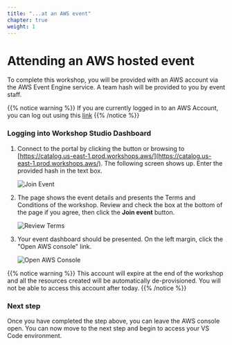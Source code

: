 ```yaml
---
title: "...at an AWS event"
chapter: true
weight: 1
---
```


# Attending an AWS hosted event

To complete this workshop, you will be provided with an AWS account via the AWS Event Engine service. A team hash will be provided to you by event staff.

{{% notice warning %}}
If you are currently logged in to an AWS Account, you can log out using this [link](https://console.aws.amazon.com/console/logout!doLogout)
{{% /notice %}}

### Logging into Workshop Studio Dashboard

1. Connect to the portal by clicking the button or browsing to [https://catalog.us-east-1.prod.workshops.aws/](https://catalog.us-east-1.prod.workshops.aws/). The following screen shows up. Enter the provided hash in the text box.

   ![Join Event](/images/workshop-studio-join-event.png)

2. The page shows the event details and presents the Terms and Conditions of the workshop. Review and check the box at the bottom of the page if you agree, then click the **Join event** button.

   ![Review Terms](/images/workshop-studio-review-terms.png)

3. Your event dashboard should be presented. On the left margin, click the "Open AWS console" link.
 
   ![Open AWS Console](/images/workshop-studio-open-console.png)

{{% notice warning %}}
This account will expire at the end of the workshop and all the resources created will be automatically de-provisioned. You will not be able to access this account after today.
{{% /notice %}}

### Next step

Once you have completed the step above, you can leave the AWS console open. You can now move to the next step and begin to access your VS Code environment.
